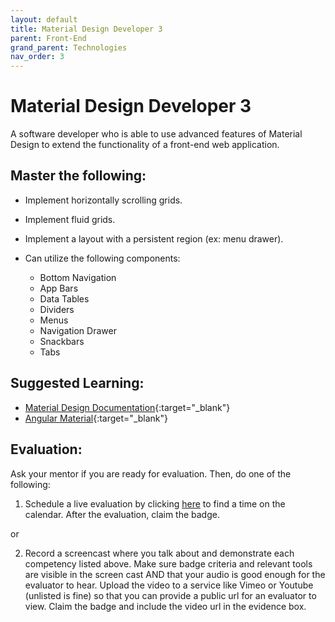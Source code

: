 ```yaml
---
layout: default
title: Material Design Developer 3
parent: Front-End
grand_parent: Technologies
nav_order: 3
---
```

# Material Design Developer 3

A software developer who is able to use advanced features of Material Design to extend the functionality of a front-end web application.

## Master the following:

- Implement horizontally scrolling grids.
- Implement fluid grids.
- Implement a layout with a persistent region (ex: menu drawer).
- Can utilize the following components:

  - Bottom Navigation
  - App Bars
  - Data Tables
  - Dividers
  - Menus
  - Navigation Drawer
  - Snackbars
  - Tabs

## Suggested Learning:

- [Material Design Documentation](https://material.io/){:target="\_blank"}
- [Angular Material](https://material.angular.io/){:target="\_blank"}

## Evaluation:

Ask your mentor if you are ready for evaluation. Then, do one of the following:

1. Schedule a live evaluation by clicking [here](https://api.logro.io/widget/appointment/codex-evals/full-stack) to find a time on the calendar. After the evaluation, claim the badge.

or

2. Record a screencast where you talk about and demonstrate each competency listed above. Make sure badge criteria and relevant tools are visible in the screen cast AND that your audio is good enough for the evaluator to hear. Upload the video to a service like Vimeo or Youtube (unlisted is fine) so that you can provide a public url for an evaluator to view. Claim the badge and include the video url in the evidence box.
